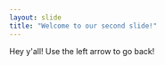 ```yaml
---
layout: slide
title: "Welcome to our second slide!"
---
```

Hey y'all!
Use the left arrow to go back!
